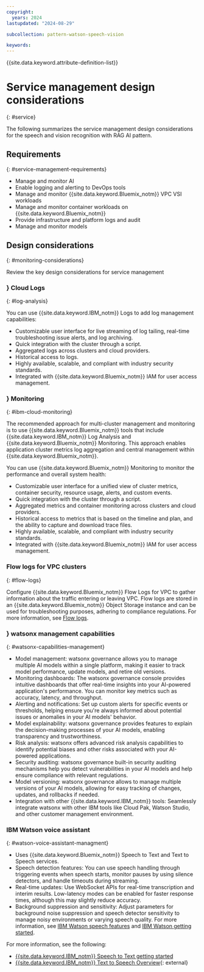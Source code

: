 ```yaml
---
copyright:
  years: 2024
lastupdated: "2024-08-29"

subcollection: pattern-watson-speech-vision

keywords:
---
```

{{site.data.keyword.attribute-definition-list}}

# Service management design considerations

{: #service}

The following summarizes the service management design considerations for the speech and vision recognition with RAG AI pattern.

## Requirements

{: #service-management-requirements}

- Manage and monitor AI
- Enable logging and alerting to DevOps tools
- Manage and monitor {{site.data.keyword.Bluemix_notm}} VPC VSI workloads
- Manage and monitor container workloads on {{site.data.keyword.Bluemix_notm}}
- Provide infrastructure and platform logs and audit
- Manage and monitor models

## Design considerations

{: #monitoring-considerations}

Review the key design considerations for service management

### } Cloud Logs

{: #log-analysis}

You can use {{site.data.keyword.IBM_notm}} Logs to add log management capabilities:

- Customizable user interface for live streaming of log tailing, real-time troubleshooting issue alerts, and log archiving.
- Quick integration with the cluster through a script.
- Aggregated logs across clusters and cloud providers.
- Historical access to logs.
- Highly available, scalable, and compliant with industry security standards.
- Integrated with {{site.data.keyword.Bluemix_notm}} IAM for user access management.

### } Monitoring

{: #ibm-cloud-monitoring}

The recommended approach for multi-cluster management and monitoring is to use {{site.data.keyword.Bluemix_notm}} tools that include {{site.data.keyword.IBM_notm}} Log Analysis and {{site.data.keyword.Bluemix_notm}} Monitoring. This approach enables application cluster metrics log aggregation and central management within {{site.data.keyword.Bluemix_notm}}.

You can use {{site.data.keyword.Bluemix_notm}} Monitoring to monitor the performance and overall system health:

- Customizable user interface for a unified view of cluster metrics, container security, resource usage, alerts, and custom events.
- Quick integration with the cluster through a script.
- Aggregated metrics and container monitoring across clusters and cloud providers.
- Historical access to metrics that is based on the timeline and plan, and the ability to capture and download trace files.
- Highly available, scalable, and compliant with industry security standards.
- Integrated with {{site.data.keyword.Bluemix_notm}} IAM for user access management.

### Flow logs for VPC clusters

{: #flow-logs}

Configure {{site.data.keyword.Bluemix_notm}} Flow Logs for VPC to gather information about the traffic entering or leaving VPC. Flow logs are stored in an {{site.data.keyword.Bluemix_notm}} Object Storage instance and can be used for troubleshooting purposes, adhering to compliance regulations. For more information, see [Flow logs](https://cloud.ibm.com/docs/vpc?topic=vpc-flow-logs).

### } watsonx management capabilities

{: #watsonx-capabilities-management}

- Model management: watsonx governance allows you to manage multiple AI models within a single platform, making it easier to track model performance, update models, and retire old versions.
- Monitoring dashboards: The watsonx governance console provides intuitive dashboards that offer real-time insights into your AI-powered application's performance. You can monitor key metrics such as accuracy, latency, and throughput.
- Alerting and notifications: Set up custom alerts for specific events or thresholds, helping ensure you're always informed about potential issues or anomalies in your AI models' behavior.
- Model explainability: watsonx governance provides features to explain the decision-making processes of your AI models, enabling transparency and trustworthiness.
- Risk analysis: watsonx offers advanced risk analysis capabilities to identify potential biases and other risks associated with your AI-powered applications.
- Security auditing: watsonx governance built-in security auditing mechanisms help you detect vulnerabilities in your AI models and help ensure compliance with relevant regulations.
- Model versioning: watsonx governance allows to manage multiple versions of your AI models, allowing for easy tracking of changes, updates, and rollbacks if needed.
- Integration with other {{site.data.keyword.IBM_notm}} tools: Seamlessly integrate watsonx with other IBM tools like Cloud Pak, Watson Studio, and other customer management environment.

### IBM Watson voice assistant

{: #watson-voice-assistant-managment}

- Uses {{site.data.keyword.Bluemix_notm}} Speech to Text and Text to Speech services.
- Speech detection features: You can use speech handling through triggering events when speech starts, monitor pauses by using silence detectors, and handle timeouts during streaming.
- Real-time updates: Use WebSocket APIs for real-time transcription and interim results. Low-latency modes can be enabled for faster response times, although this may slightly reduce accuracy.
- Background suppression and sensitivity: Adjust parameters for background noise suppression and speech detector sensitivity to manage noisy environments or varying speech quality. For more information, see [IBM Watson speech features](/docs/speech-to-text?topic=speech-to-text-service-features) and [IBM Watson getting started](/docs/services/speech-to-text?topic=speech-to-text-gettingStarted).

For more information, see the following:

- [{{site.data.keyword.IBM_notm}} Speech to Text getting started](/docs/services/speech-to-text?topic=speech-to-text-gettingStarted)
- [{{site.data.keyword.IBM_notm}} Text to Speech Overview](https://cloud.ibm.com/catalog/services/text-to-speech){: external}
